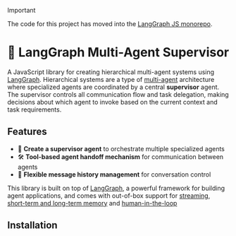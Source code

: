 > [!IMPORTANT]
> The code for this project has moved into the [LangGraph JS monorepo](https://github.com/langchain-ai/langgraphjs/tree/main/libs/langgraph-supervisor).

# 🤖 LangGraph Multi-Agent Supervisor

A JavaScript library for creating hierarchical multi-agent systems using [LangGraph](https://github.com/langchain-ai/langgraphjs). Hierarchical systems are a type of [multi-agent](https://langchain-ai.github.io/langgraphjs/concepts/multi_agent) architecture where specialized agents are coordinated by a central **supervisor** agent. The supervisor controls all communication flow and task delegation, making decisions about which agent to invoke based on the current context and task requirements.

## Features

- 🤖 **Create a supervisor agent** to orchestrate multiple specialized agents
- 🛠️ **Tool-based agent handoff mechanism** for communication between agents
- 📝 **Flexible message history management** for conversation control

This library is built on top of [LangGraph](https://github.com/langchain-ai/langgraphjs), a powerful framework for building agent applications, and comes with out-of-box support for [streaming](https://langchain-ai.github.io/langgraphjs/how-tos/#streaming), [short-term and long-term memory](https://langchain-ai.github.io/langgraphjs/concepts/memory/) and [human-in-the-loop](https://langchain-ai.github.io/langgraphjs/concepts/human_in_the_loop/)

## Installation